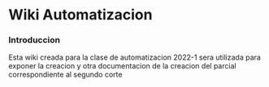 # Wiki Automatizacion
### Introduccion

Esta wiki creada para la clase de automatizacion 2022-1 sera utilizada para exponer la creacion y otra documentacion 
de la creacion del parcial correspondiente al segundo corte 
